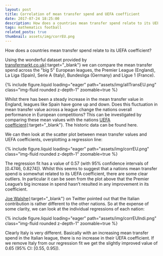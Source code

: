 ```yaml
---
layout: post
title: Correlation of mean transfer spend and UEFA coefficient
date: 2017-07-24 18:25:00
description: How does a countries mean transfer spend relate to its UEFA coefficient?
tags: mathematics football
related_posts: true
thumbnail: assets/img/corrEU.png
---
```


How does a countries mean transfer spend relate to its UEFA coefficient?

Using the wonderful dataset provided by [transfermarkt.co.uk](https://www.transfermarkt.co.uk/){:target="\_blank"} we can compare the mean transfer spend across the "big 5" European leagues, the Premier League (England), La Liga (Spain), Serie A (Italy), Bundesliga (Germany) and Ligue 1 (France).

<div class="row mt-3">
    <div class="col-sm mt-3 mt-md-0">
        {% include figure.liquid loading="eager" path="assets/img/allTransEU.png" class="img-fluid rounded z-depth-1" zoomable=true %}
    </div>
</div>

Whilst there has been a steady increase in the mean transfer value in England, leagues like Spain have gone up and down. Does this fluctuation in mean transfer value across a league change the nations overall performance in European competitions? This can be investigated by comparing these mean values with the nations [UEFA coefficient](https://en.wikipedia.org/wiki/UEFA_coefficient#Country_coefficient){:target="\_blank"}. The historic data can be found here.

We can then look at the scatter plot between mean transfer values and UEFA coefficients, overplotting a regression line:

<div class="row mt-3">
    <div class="col-sm mt-3 mt-md-0">
        {% include figure.liquid loading="eager" path="assets/img/corrEU.png" class="img-fluid rounded z-depth-1" zoomable=true %}
    </div>
</div>

The regression fit has a value of 0.57 (with 95% confidence intervals of [0.4746, 0.8274]). Whilst this seems to suggest that a nations mean transfer spend is somewhat related to its UEFA coefficient, there are some clear outliers. In particular it can be seen from the plot above that the Premier League’s big increase in spend hasn’t resulted in any improvement in its coefficient.

[Joe Walshe](https://twitter.com/joe_walshe){:target="_blank"} on Twitter pointed out that the Italian contribution is rather different to the other nations. So at the expense of some clarity, we can look at the individual regressions of each nation:

<div class="row mt-3">
    <div class="col-sm mt-3 mt-md-0">
        {% include figure.liquid loading="eager" path="assets/img/corrEUIndi.png" class="img-fluid rounded z-depth-1" zoomable=true %}
    </div>
</div>

Clearly Italy is very different. Basically with an increasing mean transfer spend in the Italian league, there is no increase in their UEFA coefficient. If we remove Italy from our regression fit we get the slightly improved value of 0.65 (95% CI: [0.55, 0.95]).
